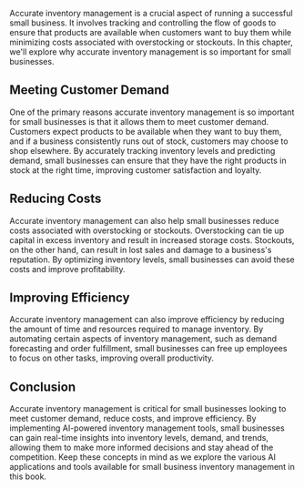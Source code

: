 

Accurate inventory management is a crucial aspect of running a successful small business. It involves tracking and controlling the flow of goods to ensure that products are available when customers want to buy them while minimizing costs associated with overstocking or stockouts. In this chapter, we'll explore why accurate inventory management is so important for small businesses.

Meeting Customer Demand
-----------------------

One of the primary reasons accurate inventory management is so important for small businesses is that it allows them to meet customer demand. Customers expect products to be available when they want to buy them, and if a business consistently runs out of stock, customers may choose to shop elsewhere. By accurately tracking inventory levels and predicting demand, small businesses can ensure that they have the right products in stock at the right time, improving customer satisfaction and loyalty.

Reducing Costs
--------------

Accurate inventory management can also help small businesses reduce costs associated with overstocking or stockouts. Overstocking can tie up capital in excess inventory and result in increased storage costs. Stockouts, on the other hand, can result in lost sales and damage to a business's reputation. By optimizing inventory levels, small businesses can avoid these costs and improve profitability.

Improving Efficiency
--------------------

Accurate inventory management can also improve efficiency by reducing the amount of time and resources required to manage inventory. By automating certain aspects of inventory management, such as demand forecasting and order fulfillment, small businesses can free up employees to focus on other tasks, improving overall productivity.

Conclusion
----------

Accurate inventory management is critical for small businesses looking to meet customer demand, reduce costs, and improve efficiency. By implementing AI-powered inventory management tools, small businesses can gain real-time insights into inventory levels, demand, and trends, allowing them to make more informed decisions and stay ahead of the competition. Keep these concepts in mind as we explore the various AI applications and tools available for small business inventory management in this book.
